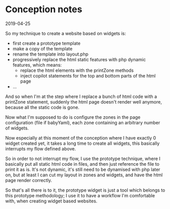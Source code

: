Conception notes
==============
2019-04-25


So my technique to create a website based on widgets is:


- first create a prototype template
- make a copy of the template
- rename the template into layout.php 
- progressively replace the html static features with php dynamic features, which means:
    - replace the html elements with the printZone methods
    - inject copilot statements for the top and bottom parts of the html page
- ...


And so when I'm at the step where I replace a bunch of html code with a printZone statement,
suddenly the html page doesn't render well anymore, because all the static code is gone.

Now what I'm supposed to do is configure the zones in the page configuration (file if babyYaml),
each zone containing an arbitrary number of widgets. 

Now especially at this moment of the conception where I have exactly 0 widget created yet, it takes a long time
to create all widgets, this basically interrupts my flow defined above.

So in order to not interrupt my flow, I use the prototype technique, where I basically put all static html code in files,
and then just reference the file to print it as is. 
It's not dynamic, it's still need to be dynamised with php later on, but at least I can cut my layout in zones and widgets,
and have the html page render correctly.


So that's all there is to it, the prototype widget is just a tool which belongs to this prototype methodology;
I use it to have a workflow I'm comfortable with, when creating widget based websites. 



